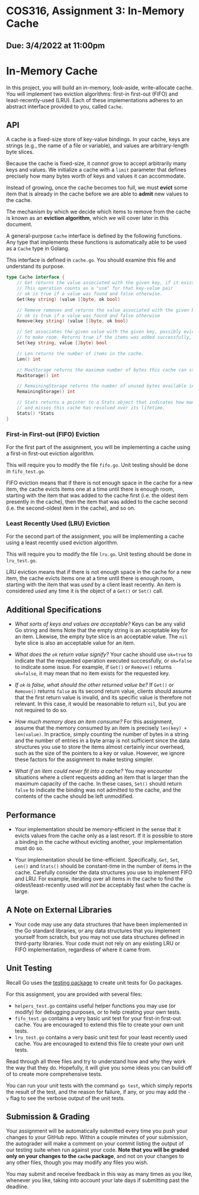 # COS316, Assignment 3: In-Memory Cache

## Due: 3/4/2022 at 11:00pm

# In-Memory Cache

In this project, you will build an in-memory, look-aside, write-allocate cache.
You will implement two eviction algorithms: first-in first-out (FIFO) and
least-recently-used (LRU). Each of these implementations adheres to an abstract
interface provided to you, called `Cache`.

## API

A cache is a fixed-size store of key-value bindings. In your cache, keys are
strings (e.g., the name of a file or variable), and values are arbitrary-length
byte slices.

Because the cache is fixed-size, it *cannot* grow to accept arbitrarily many
keys and values. We initialize a cache with a `limit` parameter that defines
precisely how many bytes worth of keys and values it can accommodate.

Instead of growing, once the cache becomes too full, we must **evict**
some item that is already in the cache before we are able to **admit** new
values to the cache.

The mechanism by which we decide which items to remove from the cache is
known as an **eviction algorithm**, which we will cover later in this document.

A general-purpose `Cache` interface is defined by the following functions.
Any type that implements these functions is automatically able to be used as
a `Cache` type in Golang.

This interface is defined in `cache.go`. You should examine this file and
understand its purpose.

```go
type Cache interface {
	// Get returns the value associated with the given key, if it exists.
	// This operation counts as a "use" for that key-value pair
	// ok is true if a value was found and false otherwise.
	Get(key string) (value []byte, ok bool)

	// Remove removes and returns the value associated with the given key, if it exists.
	// ok is true if a value was found and false otherwise
	Remove(key string) (value []byte, ok bool)

	// Set associates the given value with the given key, possibly evicting values
	// to make room. Returns true if the items was added successfully, else false.
	Set(key string, value []byte) bool

	// Len returns the number of items in the cache.
	Len() int

	// MaxStorage returns the maximum number of bytes this cache can store
	MaxStorage() int

	// RemainingStorage returns the number of unused bytes available in this cache
	RemainingStorage() int

	// Stats returns a pointer to a Stats object that indicates how many hits
	// and misses this cache has resolved over its lifetime.
	Stats() *Stats
}
```

### First-in First-out (FIFO) Eviction

For the first part of the assignment, you will be implementing a cache using a
first-in first-out eviction algorithm.

This will require you to modify the file `fifo.go`. 
Unit testing should be done in `fifo_test.go`.

FIFO eviction means that if there is not enough space in the cache for a new
item, the cache evicts items one at a time until there is enough
room, starting with the item that was added to the cache first (i.e. the
oldest item presently in the cache), then the item that was added to the cache 
second (i.e. the second-oldest item in the cache), and so on.

### Least Recently Used (LRU) Eviction

For the second part of the assignment, you will be implementing a cache using a
least recently used eviction algorithm.

This will require you to modify the file `lru.go`.
Unit testing should be done in `lru_test.go`.

LRU eviction means that if there is not enough space in the cache for a new
item, the cache evicts items one at a time until there is enough room,
starting with the item that was *used* by a client least recently. An item
is considered *used* any time it is the object of a `Get()` or `Set()` call.

## Additional Specifications

* *What sorts of keys and values are acceptable?*
  Keys can be any valid Go string and items
  Note that the empty string is an acceptable key for an item. Likewise,
  the empty byte slice is an acceptable value. The `nil` byte slice is also an
  acceptable value for an item.

* *What does the `ok` return value signify?*
  Your cache should use `ok=true` to indicate that the requested operation
  executed successfully, or `ok=false` to indicate some issue.
  For example, if `Get()` or `Remove()` returns `ok=false`, it may mean that
  no item exists for the requested key.

* *If `ok` is false, what should the other returned value be?*
  If `Get()` or `Remove()` returns `false` as its second return value, clients
  should assume that the first return value is invalid, and its specific value
  is therefore not relevant. In this case, it would be reasonable to return `nil`,
  but you are not required to do so.

* *How much memory does an item consume?*
  For this assignment, assume that the memory consumed by an item is precisely
  `len(key) + len(value)`. In practice, simply counting the number of bytes in a
  string and the number of entries in a byte array is not sufficient since the
  data structures you use to store the items almost certainly incur overhead,
  such as the size of the pointers to a key or value. However, we ignore these
  factors for the assignment to make testing simpler.

* *What if an item could never fit into a cache?* You may encounter situations
  where a client requests adding an item that is larger than the maximum
  capacity of the cache. In these cases, `Set()` should return `false` to
  indicate the binding was not admitted to the cache, and the contents of the
  cache should be left unmodified.

## Performance

* Your implementation should be memory-efficient in the sense that it evicts
  values from the cache only as a last resort. If it is possible to store a
  binding in the cache without evicting another, your implementation must do so.

* Your implementation should be time-efficient. Specifically, `Get`, `Set`,
  `Len()` and `Stats()` should be constant-time in the number of items in the
  cache. Carefully consider the data structures you use to implement FIFO and
  LRU.  For example, iterating over all items in the cache to find the
  oldest/least-recently used will *not* be acceptably fast when the cache is
  large.

## A Note on External Libraries

* Your code may use any data structures that have been implemented in the Go
  standard libraries, or any data structures that you implement yourself from
  scratch, but you may not use data structures defined in third-party
  libraries. Your code must not rely on any existing LRU or FIFO implementation,
  regardless of where it came from.

## Unit Testing

Recall Go uses the [testing package](https://golang.org/pkg/testing/) to create
unit tests for Go packages.

For this assignment, you are provided with several files:
* `helpers_test.go` contains useful helper functions you may use (or modify)
  for debugging purposes, or to help creating your own tests.
* `fifo_test.go` contains a very basic unit test for your first-in first-out
  cache. You are encouraged to extend this file to create your own unit tests.
* `lru_test.go` contains a very basic unit test for your least recently used
  cache. You are encouraged to extend this file to create your own unit tests.

Read through all three files and try to understand how and why they work the
way that they do.  Hopefully, it will give you some ideas you can build off of
to create more comprehensive tests.

You can run your unit tests with the command `go test`, which simply reports the
result of the test, and the reason for failure, if any, or you may add the `-v`
flag to see the verbose output of the unit tests.

## Submission & Grading

Your assignment will be automatically submitted every time you push your changes
to your GitHub repo. Within a couple minutes of your submission, the
autograder will make a comment on your commit listing the output of our testing
suite when run against your code. **Note that you will be graded only on your
changes to the `cache` package**, and not on your changes to any other files,
though you may modify any files you wish.

You may submit and receive feedback in this way as many times as you like,
whenever you like, taking into account your late days if submitting past the 
deadline. 
